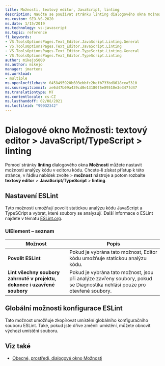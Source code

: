 ```yaml
---
title: Možnosti, textový editor, JavaScript, linting
description: Naučte se používat stránku linting dialogového okna možnosti k nastavení možností pro analýzu kódu v editoru kódu.
ms.custom: SEO-VS-2020
ms.date: 1/15/2019
ms.technology: vs-javascript
ms.topic: reference
f1_keywords:
- VS.ToolsOptionsPages.Text_Editor.JavaScript.Linting.General
- VS.ToolsOptionsPages.Text_Editor.JavaScript.Linting
- VS.ToolsOptionsPages.Text_Editor.TypeScript.Linting.General
- VS.ToolsOptionsPages.Text_Editor.TypeScript.Linting
author: mikejo5000
ms.author: mikejo
manager: jmartens
ms.workload:
- multiple
ms.openlocfilehash: 0458495920b603ebbfc2befb733bd8618cea5310
ms.sourcegitcommit: ae6d47b09a439cd0e13180f5e89510e3e347fd47
ms.translationtype: MT
ms.contentlocale: cs-CZ
ms.lasthandoff: 02/08/2021
ms.locfileid: "99932342"
---
```

# <a name="options-dialog-box-text-editor--javascripttypescript--linting"></a>Dialogové okno Možnosti: textový editor \> JavaScript/TypeScript \> linting

Pomocí stránky **linting** dialogového okna **Možnosti** můžete nastavit možnosti analýzy kódu v editoru kódu. Chcete-li získat přístup k této stránce, v řádku nabídek zvolte  >  **možnost** nástroje a potom rozbalte **textový editor**  >  **JavaScript/TypeScript**  >  **linting**.

## <a name="eslint-settings"></a>Nastavení ESLint

Tyto možnosti umožňují povolit statickou analýzu kódu JavaScript a TypeSCript a vybrat, které soubory se analyzují. Další informace o ESLint najdete v tématu [ESLint.org](https://eslint.org/).

### <a name="uielement-list"></a>UIElement – seznam

|Možnost|Popis|
|------------|-----------------|
|**Povolit ESLint**|Pokud je vybrána tato možnost, Editor kódu umožňuje statickou analýzu kódu.|
|**Lint všechny soubory zahrnuté v projektu, dokonce i uzavřené soubory**|Pokud je vybrána tato možnost, jsou při analýze zavřeny soubory, pokud se Diagnostika nehlásí pouze pro otevřené soubory.|

## <a name="global-eslint-config-options"></a>Globální možnosti konfigurace ESLint

Tato možnost umožňuje zkopírovat umístění globálního konfiguračního souboru ESLint. Také, pokud jste dříve změnili umístění, můžete obnovit výchozí umístění souboru.

## <a name="see-also"></a>Viz také

- [Obecné, prostředí, dialogové okno Možnosti](../../ide/reference/general-environment-options-dialog-box.md)